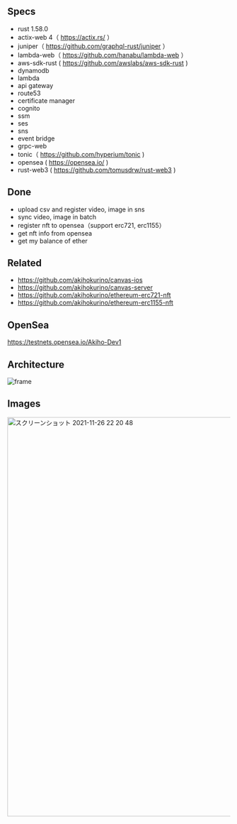 ## Specs
- rust 1.58.0
- actix-web 4（ https://actix.rs/ ）
- juniper（ https://github.com/graphql-rust/juniper ）
- lambda-web（ https://github.com/hanabu/lambda-web ）
- aws-sdk-rust ( https://github.com/awslabs/aws-sdk-rust )
- dynamodb
- lambda
- api gateway
- route53
- certificate manager
- cognito
- ssm
- ses
- sns
- event bridge
- grpc-web
- tonic（ https://github.com/hyperium/tonic )
- opensea ( https://opensea.io/ )
- rust-web3 ( https://github.com/tomusdrw/rust-web3 )

## Done
- upload csv and register video, image in sns
- sync video, image in batch
- register nft to opensea（support erc721, erc1155）
- get nft info from opensea
- get my balance of ether

## Related
- https://github.com/akihokurino/canvas-ios
- https://github.com/akihokurino/canvas-server
- https://github.com/akihokurino/ethereum-erc721-nft
- https://github.com/akihokurino/ethereum-erc1155-nft

## OpenSea
https://testnets.opensea.io/Akiho-Dev1

## Architecture
![frame](https://user-images.githubusercontent.com/2268288/167259508-e5007300-8d7b-40b5-9e63-eea3b913af4c.png)

## Images
<img width="900" alt="スクリーンショット 2021-11-26 22 20 48" src="https://user-images.githubusercontent.com/2268288/143587631-75daf147-1169-40ea-a26b-ed930dd5456b.png">
